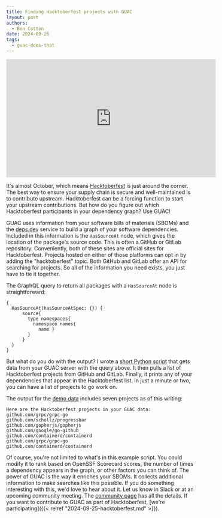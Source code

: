 ```yaml
---
title: Finding Hacktoberfest projects with GUAC
layout: post
authors: 
  - Ben Cotton
date: 2024-09-26
tags:
  - guac-does-that
---
```


<iframe width="560" height="315" src="https://www.youtube.com/embed/5KfbgL9TqPc?si=Yla_GiE2bdoRiaYD" title="YouTube video player" frameborder="0" allow="accelerometer; autoplay; clipboard-write; encrypted-media; gyroscope; picture-in-picture; web-share" referrerpolicy="strict-origin-when-cross-origin" allowfullscreen></iframe>

It's almost October, which means [Hacktoberfest](https://hacktoberfest.com) is just around the corner.
The best way to ensure your supply chain is secure and well-maintained is to contribute upstream.
Hacktoberfest can be a forcing function to start your upstream contributions.
But how do you figure out which Hacktoberfest participants in your dependency graph?
Use GUAC!

GUAC uses information from your software bills of materials (SBOMs) and the [deps.dev](https://deps.dev) service to build a graph of your software dependencies.
Included in this information is the `HasSourceAt` node, which gives the location of the package's source code.
This is often a GitHub or GitLab repository.
Conveniently, both of these sites are official sites for Hacktoberfest.
Projects hosted on either of those platforms can opt in by adding the "hacktoberfest" topic.
Both GitHub and GitLab offer an API for searching for projects.
So all of the information you need exists, you just have to tie it together.

The GraphQL query to return all packages with a `HasSourceAt` node is straightforward:

~~~~
{
  HasSourceAt(hasSourceAtSpec: {}) { 
      source{
        type namespaces{
          namespace names{
            name } 
        }
      }
  }
}
~~~~

But what do you do with the output?
I wrote a [short Python script](https://github.com/guacsec/guac-data/tree/main/scripts/guactober) that gets data from your GUAC server with the query above.
It then pulls a list of Hacktoberfest projects from GitHub and GitLab.
Finally, it prints any of your dependencies that appear in the Hacktoberfest list.
In just a minute or two, you can have a list of projects to go work on.

The output for the [demo data](https://docs.guac.sh/setup-ingest-data/) includes seven projects as of this writing:

~~~~
Here are the Hacktoberfest projects in your GUAC data:
github.com/grpc/grpc-go
github.com/schollz/progressbar
github.com/gopherjs/gopherjs
github.com/google/go-github
github.com/containerd/containerd
github.com/grpc/grpc-go
github.com/containerd/containerd
~~~~

Of course, you're not limited to what's in this example script.
You could modify it to rank based on OpenSSF Scorecard scores, the number of times a dependency appears in the graph, or other factors you can think of.
The power of GUAC is the way it enriches your SBOMs.
It collects additional information to make searches like this possible.
If you do something interesting with this, we'd love to hear about it.
Let us know in Slack or at an upcoming community meeting.
The [community page](/community) has all the details.
If you want to contribute to GUAC as part of Hacktoberfest, [we're participating]({{< relref "2024-09-25-hacktoberfest.md" >}}).
